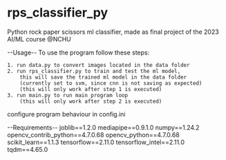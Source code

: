 # rps_classifier_py
Python rock paper scissors ml classifier, made as final 
project of the 2023 AI/ML course @NCHU

--Usage--
To use the program follow these steps:

    1. run data.py to convert images located in the data folder
    2. run rps_classifier.py to train and test the ml model,       
        this will save the trained ml model in the data folder
        (currently set to svm, since cnn is not saving as expected)
        (this will only work after step 1 is executed)
    3. run main.py to run main program loop
        (this will only work after step 2 is executed)

configure program behaviour in config.ini

--Requirements--
joblib==1.2.0
mediapipe==0.9.1.0
numpy==1.24.2
opencv_contrib_python==4.7.0.68
opencv_python==4.7.0.68
scikit_learn==1.1.3
tensorflow==2.11.0
tensorflow_intel==2.11.0
tqdm==4.65.0
